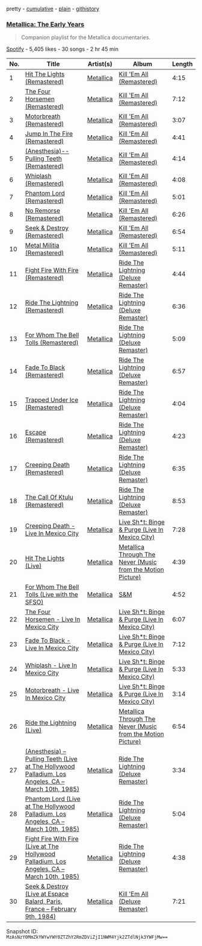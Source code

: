 pretty - [cumulative](/playlists/cumulative/056jpfChuMP5D1NMMaDXRR.md) - [plain](/playlists/plain/056jpfChuMP5D1NMMaDXRR) - [githistory](https://github.githistory.xyz/mackorone/spotify-playlist-archive/blob/main/playlists/plain/056jpfChuMP5D1NMMaDXRR)

### [Metallica: The Early Years](https://open.spotify.com/playlist/056jpfChuMP5D1NMMaDXRR)

> Companion playlist for the Metallica documentaries.

[Spotify](https://open.spotify.com/user/spotify) - 5,405 likes - 30 songs - 2 hr 45 min

| No. | Title | Artist(s) | Album | Length |
|---|---|---|---|---|
| 1 | [Hit The Lights \(Remastered\)](https://open.spotify.com/track/4OH1lqC4mx1ja8RkXMOmRp) | [Metallica](https://open.spotify.com/artist/2ye2Wgw4gimLv2eAKyk1NB) | [Kill 'Em All \(Remastered\)](https://open.spotify.com/album/0vNBQof86Lv5gLuf26ML7o) | 4:15 |
| 2 | [The Four Horsemen \(Remastered\)](https://open.spotify.com/track/4YPgTCGJWAlHQ5g6eWoM8r) | [Metallica](https://open.spotify.com/artist/2ye2Wgw4gimLv2eAKyk1NB) | [Kill 'Em All \(Remastered\)](https://open.spotify.com/album/0vNBQof86Lv5gLuf26ML7o) | 7:12 |
| 3 | [Motorbreath \(Remastered\)](https://open.spotify.com/track/1QQgmN383kUqjioRoTSfF3) | [Metallica](https://open.spotify.com/artist/2ye2Wgw4gimLv2eAKyk1NB) | [Kill 'Em All \(Remastered\)](https://open.spotify.com/album/0vNBQof86Lv5gLuf26ML7o) | 3:07 |
| 4 | [Jump In The Fire \(Remastered\)](https://open.spotify.com/track/1gXXgZzrqexEhWa5Fg7VoA) | [Metallica](https://open.spotify.com/artist/2ye2Wgw4gimLv2eAKyk1NB) | [Kill 'Em All \(Remastered\)](https://open.spotify.com/album/0vNBQof86Lv5gLuf26ML7o) | 4:41 |
| 5 | [\(Anesthesia\)\-\-Pulling Teeth \(Remastered\)](https://open.spotify.com/track/543qcqtmy9eCke65RWRVaQ) | [Metallica](https://open.spotify.com/artist/2ye2Wgw4gimLv2eAKyk1NB) | [Kill 'Em All \(Remastered\)](https://open.spotify.com/album/0vNBQof86Lv5gLuf26ML7o) | 4:14 |
| 6 | [Whiplash \(Remastered\)](https://open.spotify.com/track/4k1IS2uF2dGcU3GzOOZqqb) | [Metallica](https://open.spotify.com/artist/2ye2Wgw4gimLv2eAKyk1NB) | [Kill 'Em All \(Remastered\)](https://open.spotify.com/album/0vNBQof86Lv5gLuf26ML7o) | 4:08 |
| 7 | [Phantom Lord \(Remastered\)](https://open.spotify.com/track/5piPHieFIgwZjWGwLtIax0) | [Metallica](https://open.spotify.com/artist/2ye2Wgw4gimLv2eAKyk1NB) | [Kill 'Em All \(Remastered\)](https://open.spotify.com/album/0vNBQof86Lv5gLuf26ML7o) | 5:01 |
| 8 | [No Remorse \(Remastered\)](https://open.spotify.com/track/7klyZXrpJD8GqVE9QYYy4A) | [Metallica](https://open.spotify.com/artist/2ye2Wgw4gimLv2eAKyk1NB) | [Kill 'Em All \(Remastered\)](https://open.spotify.com/album/0vNBQof86Lv5gLuf26ML7o) | 6:26 |
| 9 | [Seek & Destroy \(Remastered\)](https://open.spotify.com/track/5DrNFzZZZVfXaEZCaceKnp) | [Metallica](https://open.spotify.com/artist/2ye2Wgw4gimLv2eAKyk1NB) | [Kill 'Em All \(Remastered\)](https://open.spotify.com/album/0vNBQof86Lv5gLuf26ML7o) | 6:54 |
| 10 | [Metal Militia \(Remastered\)](https://open.spotify.com/track/5gQ0LTbcX7gpQDg39gNLH8) | [Metallica](https://open.spotify.com/artist/2ye2Wgw4gimLv2eAKyk1NB) | [Kill 'Em All \(Remastered\)](https://open.spotify.com/album/0vNBQof86Lv5gLuf26ML7o) | 5:11 |
| 11 | [Fight Fire With Fire \(Remastered\)](https://open.spotify.com/track/0WSRrGVg1gO33MKIBPgBV2) | [Metallica](https://open.spotify.com/artist/2ye2Wgw4gimLv2eAKyk1NB) | [Ride The Lightning \(Deluxe Remaster\)](https://open.spotify.com/album/2omIeSJEGQeKHPOpiXgfkr) | 4:44 |
| 12 | [Ride The Lightning \(Remastered\)](https://open.spotify.com/track/36DLF96pjKydN0MZtsahQz) | [Metallica](https://open.spotify.com/artist/2ye2Wgw4gimLv2eAKyk1NB) | [Ride The Lightning \(Deluxe Remaster\)](https://open.spotify.com/album/2omIeSJEGQeKHPOpiXgfkr) | 6:36 |
| 13 | [For Whom The Bell Tolls \(Remastered\)](https://open.spotify.com/track/51YZAJhOwIC5Gg3jMbAmhZ) | [Metallica](https://open.spotify.com/artist/2ye2Wgw4gimLv2eAKyk1NB) | [Ride The Lightning \(Deluxe Remaster\)](https://open.spotify.com/album/2omIeSJEGQeKHPOpiXgfkr) | 5:09 |
| 14 | [Fade To Black \(Remastered\)](https://open.spotify.com/track/0dqGfCMAGyDgpUAgLNOjWd) | [Metallica](https://open.spotify.com/artist/2ye2Wgw4gimLv2eAKyk1NB) | [Ride The Lightning \(Deluxe Remaster\)](https://open.spotify.com/album/2omIeSJEGQeKHPOpiXgfkr) | 6:57 |
| 15 | [Trapped Under Ice \(Remastered\)](https://open.spotify.com/track/3lVAAVOkfNyCii1aLgH3JX) | [Metallica](https://open.spotify.com/artist/2ye2Wgw4gimLv2eAKyk1NB) | [Ride The Lightning \(Deluxe Remaster\)](https://open.spotify.com/album/2omIeSJEGQeKHPOpiXgfkr) | 4:04 |
| 16 | [Escape \(Remastered\)](https://open.spotify.com/track/4SlFMlB9eD0Y48RXVp1ixR) | [Metallica](https://open.spotify.com/artist/2ye2Wgw4gimLv2eAKyk1NB) | [Ride The Lightning \(Deluxe Remaster\)](https://open.spotify.com/album/2omIeSJEGQeKHPOpiXgfkr) | 4:23 |
| 17 | [Creeping Death \(Remastered\)](https://open.spotify.com/track/4q9QVIaLqjbcoqeCfM2zan) | [Metallica](https://open.spotify.com/artist/2ye2Wgw4gimLv2eAKyk1NB) | [Ride The Lightning \(Deluxe Remaster\)](https://open.spotify.com/album/2omIeSJEGQeKHPOpiXgfkr) | 6:35 |
| 18 | [The Call Of Ktulu \(Remastered\)](https://open.spotify.com/track/1E2AfYuobMm18cKEoQaRob) | [Metallica](https://open.spotify.com/artist/2ye2Wgw4gimLv2eAKyk1NB) | [Ride The Lightning \(Deluxe Remaster\)](https://open.spotify.com/album/2omIeSJEGQeKHPOpiXgfkr) | 8:53 |
| 19 | [Creeping Death \- Live In Mexico City](https://open.spotify.com/track/1qM6OCdW3c9g0iPoYIt3XY) | [Metallica](https://open.spotify.com/artist/2ye2Wgw4gimLv2eAKyk1NB) | [Live Sh\*t: Binge & Purge \(Live In Mexico City\)](https://open.spotify.com/album/6TXWP5SAhTB9P0GN4tOT0B) | 7:28 |
| 20 | [Hit The Lights \(Live\)](https://open.spotify.com/track/4l5mXDSuZ3cnI6eWQMTOrb) | [Metallica](https://open.spotify.com/artist/2ye2Wgw4gimLv2eAKyk1NB) | [Metallica Through The Never \(Music from the Motion Picture\)](https://open.spotify.com/album/72grIwGP38Iy2S1jxt1Gjd) | 4:39 |
| 21 | [For Whom The Bell Tolls \(Live with the SFSO\)](https://open.spotify.com/track/6eE09AcVjekkR2rWz9GY6C) | [Metallica](https://open.spotify.com/artist/2ye2Wgw4gimLv2eAKyk1NB) | [S&M](https://open.spotify.com/album/7HcHPb1P9mubh0vyDdawAv) | 4:52 |
| 22 | [The Four Horsemen \- Live In Mexico City](https://open.spotify.com/track/7mA7I3RjU3y10O3QrgNQgt) | [Metallica](https://open.spotify.com/artist/2ye2Wgw4gimLv2eAKyk1NB) | [Live Sh\*t: Binge & Purge \(Live In Mexico City\)](https://open.spotify.com/album/6TXWP5SAhTB9P0GN4tOT0B) | 6:07 |
| 23 | [Fade To Black \- Live In Mexico City](https://open.spotify.com/track/62xeuqXtpij3PRuNpmX9du) | [Metallica](https://open.spotify.com/artist/2ye2Wgw4gimLv2eAKyk1NB) | [Live Sh\*t: Binge & Purge \(Live In Mexico City\)](https://open.spotify.com/album/6TXWP5SAhTB9P0GN4tOT0B) | 7:12 |
| 24 | [Whiplash \- Live In Mexico City](https://open.spotify.com/track/6ApwU7sRS3C4Za0gYgFXnw) | [Metallica](https://open.spotify.com/artist/2ye2Wgw4gimLv2eAKyk1NB) | [Live Sh\*t: Binge & Purge \(Live In Mexico City\)](https://open.spotify.com/album/6TXWP5SAhTB9P0GN4tOT0B) | 5:33 |
| 25 | [Motorbreath \- Live In Mexico City](https://open.spotify.com/track/71vUjozYsSYnsfXP9dISS6) | [Metallica](https://open.spotify.com/artist/2ye2Wgw4gimLv2eAKyk1NB) | [Live Sh\*t: Binge & Purge \(Live In Mexico City\)](https://open.spotify.com/album/6TXWP5SAhTB9P0GN4tOT0B) | 3:14 |
| 26 | [Ride the Lightning \(Live\)](https://open.spotify.com/track/1w3r4q8rgcc2WVHZPUuEnO) | [Metallica](https://open.spotify.com/artist/2ye2Wgw4gimLv2eAKyk1NB) | [Metallica Through The Never \(Music from the Motion Picture\)](https://open.spotify.com/album/72grIwGP38Iy2S1jxt1Gjd) | 6:54 |
| 27 | [\(Anesthesia\) – Pulling Teeth \(Live at The Hollywood Palladium, Los Angeles, CA – March 10th, 1985\)](https://open.spotify.com/track/5fUte1F0T2wfrKnvu13oR9) | [Metallica](https://open.spotify.com/artist/2ye2Wgw4gimLv2eAKyk1NB) | [Ride The Lightning \(Deluxe Remaster\)](https://open.spotify.com/album/2omIeSJEGQeKHPOpiXgfkr) | 3:34 |
| 28 | [Phantom Lord \(Live at The Hollywood Palladium, Los Angeles, CA – March 10th, 1985\)](https://open.spotify.com/track/7MSH7xXhYzzy9cC3Exu2p2) | [Metallica](https://open.spotify.com/artist/2ye2Wgw4gimLv2eAKyk1NB) | [Ride The Lightning \(Deluxe Remaster\)](https://open.spotify.com/album/2omIeSJEGQeKHPOpiXgfkr) | 5:04 |
| 29 | [Fight Fire With Fire \(Live at The Hollywood Palladium, Los Angeles, CA – March 10th, 1985\)](https://open.spotify.com/track/15c7cEnSAzYop0bzGWQHrE) | [Metallica](https://open.spotify.com/artist/2ye2Wgw4gimLv2eAKyk1NB) | [Ride The Lightning \(Deluxe Remaster\)](https://open.spotify.com/album/2omIeSJEGQeKHPOpiXgfkr) | 4:38 |
| 30 | [Seek & Destroy \(Live at Espace Balard, Paris, France – February 9th, 1984\)](https://open.spotify.com/track/2TBi9kCzlIQNEsed36GipV) | [Metallica](https://open.spotify.com/artist/2ye2Wgw4gimLv2eAKyk1NB) | [Kill 'Em All \(Deluxe Remaster\)](https://open.spotify.com/album/7GttoSWxEi5lZvIWeSrh6n) | 7:21 |

Snapshot ID: `MzAsNzY0MmZkYWYwYWY0ZTZhY2RmZDViZjI1NWM4Yjk2ZTdlNjk3YWFjMw==`
